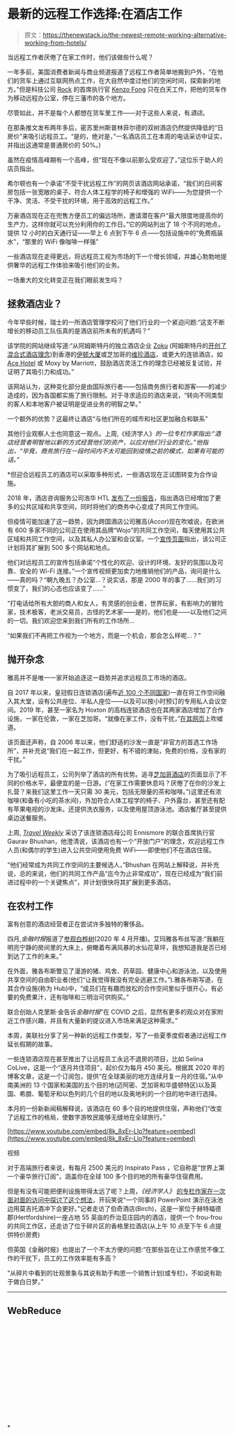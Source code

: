 # 最新的远程工作选择:在酒店工作

> 原文：<https://thenewstack.io/the-newest-remote-working-alternative-working-from-hotels/>

当远程工作者厌倦了在家工作时，他们该做些什么呢？

一年多前，美国消费者新闻与商业频道报道了远程工作者简单地搬到户外，“在他们的货车上通过互联网热点工作，在大自然中度过他们的空闲时间，探索新的地方。”但是科技公司 [Rock](https://rock.so/) 的首席执行官 [Kenzo Fong](https://www.linkedin.com/in/kenzofong) 只在白天工作，把他的货车作为移动远程办公室，停在三藩市的各个地方。

尽管如此，并不是每个人都想在货车里工作——对于这些人来说，有*酒店*。

在那条推文发布两年多后，密苏里州斯普林菲尔德的双树酒店仍然提供降低的“日房价”来吸引远程员工。“是的，绝对是，”一名酒店员工在本周的电话采访中证实，并指出这通常是普通房价的 50%。)

虽然在疫情高峰期有一个高峰，但“现在不像以前那么受欢迎了，”这位乐于助人的店员指出。

希尔顿也有一个承诺“不受干扰远程工作”的网页该酒店网站承诺，“我们的日间客房包括一张宽敞的桌子、符合人体工程学的椅子和增强的 WiFi——为您提供一个干净、灵活、不受干扰的环境，用于高效的远程工作。”

万豪酒店现在正在兜售方便员工的偏远场所，邀请潜在客户“最大限度地提高你的生产力，这样你就可以充分利用你的工作日。”它的网站列出了 18 个不同的地点，提供 12 小时的白天通行证——早上 6 点到下午 6 点——包括设施中的“免费瓶装水”，“那里的 WiFi 像咖啡一样强”

一些酒店现在走得更远，将远程员工视为市场的下一个增长领域，并雄心勃勃地提供奢华的远程工作体验来吸引他们的业务。

一场重大的文化转变正在我们眼前发生吗？

## 拯救酒店业？

今年早些时候，瑞士的一所酒店管理学校问了他们行业的一个紧迫问题:“这支不断增长的移动员工队伍真的是酒店前所未有的机遇吗？”

该学院的网站继续写道:“从阿姆斯特丹的独立酒店企业 [Zoku](https://livezoku.com/amsterdam/work/) (阿姆斯特丹的[开创了混合式酒店理念](https://livezoku.com/amsterdam/work/))到香港的[伊顿大厦](https://www.eatonworkshop.com/hotel/hong-kong)或芝加哥的[维珍酒店](https://virginhotels.com/chicago/)，或更大的连锁酒店，如 [Ace Hotel](https://www.acehotel.com/) 或 Moxy by Marriott，鼓励酒店灵活工作的理念已经被反复试验，并证明了其吸引力和成功。”

该网站认为，这种变化部分是由国际旅行者——包括商务旅行者和游客——的减少造成的，因为各国都实施了旅行限制。对于寻求适应的酒店来说，“转向不同类型的客人和本地客户被证明是促进业务的明智之举。”

一个额外的优势？这最终让酒店“与他们所在的城市和社区更加融合和联系”

其他行业观察人士也同意这一观点。上周,《经济学人》*的一位专栏作家指出:“酒店经营者明智地以新的方式经营他们的资产，以应对他们行业的变化。”他指出，“毕竟，商务旅行在一段时间内不太可能回到疫情之前的模式，如果有可能的话。”*

 *但迎合远程员工的酒店可以采取多种形式，一些酒店现在正试图转变为合作设施。

2018 年，酒店咨询服务公司浩华 HTL [发布了一份报告](https://www.hospitalitynet.org/file/152008510.pdf)，指出酒店已经增加了更多的公共区域和共享空间，同时将他们的商务中心变成了共同工作空间。

但疫情可能加速了这一趋势，因为跨国酒店公司雅高(Accor)现在吹嘘说，在欧洲有 600 多家不同的公司正在使用其品牌“Wojo”的共同工作空间，每天使用其公共区域和共同工作空间，以及其私人办公室和会议室。一个[宣传页面](https://group.accor.com/en/brands/co-working-entertainment/wojo)指出，该公司正计划将其扩展到 500 多个网站和地点。

他们对远程员工的宣传包括承诺“个性化的欢迎、设计的环境、友好的氛围以及可靠、安全的 Wi-Fi 连接。”一个宣传视频更加卖力地推销他们的产品，询问是什么——真的吗？“朝九晚五？办公室…？说实话，那是 2000 年的事了……我们的习惯变了，我们的心态也应该变了……”

“打电话给所有大胆的商人和女人，有灵感的创业者，世界玩家，有影响力的冒险家，技术极客，老派交易员，古怪的艺术家——是的，他们也是——以及他们之间的一切。我们欢迎您来到我们所有的工作场所…

“如果我们不再把工作视为一个地方，而是一个机会，那会怎么样呢…？”

## 抛开杂念

雅高并不是唯一一家开始追逐这一趋势并追求远程员工市场的酒店。

自 2017 年以来，皇冠假日连锁酒店(遍布[近 100 个不同国家](https://development.ihg.com/en/emeaa/home/why-ihg))一直在将工作空间融入其大堂，设有公共座位、半私人座位——以及可以按小时预订的专用私人会议空间。2019 年，甚至一家名为 Hoxton 的高档连锁酒店也在其两家酒店增加了合作设施，一家在伦敦，一家在芝加哥。“就像在家工作，没有干扰，”[在其网页](https://workingfrom.thehoxton.com/)上吹嘘道。

该页面还声称，自 2006 年以来，他们舒适的沙发一直是“非官方的首选工作场所”，并补充说“我们在一起工作，但更好，有不错的津贴，免费的价格，没有家的干扰。”

为了吸引远程员工，公司列举了酒店的所有优势。追寻[芝加哥酒店](https://workingfrom.thehoxton.com/chicago-fulton-market/)的页面显示了不同的价格水平，最便宜的是一日游。(“在家工作需要休息吗？厌倦了在你的沙发上扎营？来我们这里工作一天只需 30 美元，包括无限量的茶和咖啡。”)这里还有浓咖啡(和备有小吃的茶水间)，外加符合人体工程学的椅子、户外露台，甚至还有配有苹果电视的沙发床。还提供洗衣服务，以及使用屋顶游泳池。酒店餐厅甚至提供桌边送餐服务。

上周, [*Travel Weekly*](https://www.travelweekly.com/Travel-News/Hotel-News/Hotel-investments-coworking-amenities-paying-off) 采访了该连锁酒店母公司 Ennismore 的联合首席执行官 Gaurav Bhushan，他澄清说，该酒店也有一个“开放门户”的理念，欢迎远程工作人员(和偶尔的学生)进入公共空间使用免费 WiFi——即使他们不在酒店住宿。

“他们经常成为共同工作空间的主要候选人，”Bhushan 在网站上解释说，并补充说，总的来说，他们的共同工作产品“迄今为止非常成功”，现在已经成为“我们前进过程中的一个关键焦点”，并计划很快将其扩展到更多酒店。

## 在农村工作

富有创意的酒店经营者正在尝试许多独特的奢侈品。

四月,*金融时报*报道了[参观白桦树](https://www.ft.com/content/e919701b-665d-4e53-8eb9-54869b2e9b72)(2020 年 4 月开播)。艾玛雅各布丝写道:“我躺在明亮宁静的房间里的大床上，俯瞰着布满风暴的水仙花草坪，我想知道我是否已经到达了工作的未来。”

在外面，雅各布斯瞥见了漫游的猪、鸡舍、药草园、健康中心和游泳池，以及使用共享空间的自由职业者(他们“让我觉得我没有完全逃避工作。”).雅各布斯写道，在其合作设施(称为 Hub)中，“成员们在有趣而放松的合作空间里似乎很开心，有必要的免费果汁，还有咖啡和三明治可供购买。”

联合创始人克里斯·金告诉*金融时报*“在 COVID 之后，显然有更多的观众对在家附近工作感兴趣，并且有大量新的提议进入市场来满足这种需求。”

本周，美联社分享了另一种新的远程工作类型，写了一些夏季度假者通过远程工作延长假期的故事。

一些连锁酒店现在甚至推出了让远程员工永远不退房的项目，比如 Selina CoLive，这是一个“逐月共住项目”，起价仅为每月 450 美元。根据其 2020 年的博客文章，这是一个订阅包，提供“在全球美丽的地方连续月复一月的住宿。”从中南美洲的 13 个国家和美国的五个目的地(迈阿密、芝加哥和华盛顿特区)以及英国、希腊、葡萄牙和以色列的几个目的地以及奥地利的一个目的地中进行选择。

本月的一份新新闻稿解释说，该酒店在 60 多个目的地提供住宿，声称他们“改变了远程工作的格局，使数字游牧民能够无缝地在全球旅行。”

[https://www.youtube.com/embed/8k_8xEr-Llo?feature=oembed](https://www.youtube.com/embed/8k_8xEr-Llo?feature=oembed)

视频

对于高端旅行者来说，有每月 2500 美元的 Inspirato Pass ，它自称是“世界上第一个豪华旅行订阅”，涵盖你在全球 100 多个目的地的所有豪华住宿费用。

但是有没有可能把便利设施带得太远了呢？上周，*《经济学人》* [的专栏作家在一次面对面的访问中探讨了这个想法](https://www.economist.com/business/2022/07/21/will-work-from-hotel-catch-on)，开玩笑说“一个同事的 PowerPoint 演示在泳池边用莫吉托酒冲下会更好。”记者走访了伯奇酒店(Birch)，这是一家位于赫特福德郡(Hertfordshire)一座占地 55 英亩的乔治亚庄园内的酒店，提供一个 frou-frou 的共同工作区，还走访了位于碎片区的香格里拉酒店(从上午 10 点至下午 6 点提供特价房费)

但英国《金融时报》也提出了一个不太方便的问题:“在那些旨在让工作感觉不像工作的干扰下，员工的工作效率能有多高？

“从碎片中看到的壮观景象与其说有助于构思一个销售计划(或专栏)，不如说有助于做白日梦。”

* * *

## WebReduce

<svg xmlns:xlink="http://www.w3.org/1999/xlink" viewBox="0 0 68 31" version="1.1"><title>Group</title> <desc>Created with Sketch.</desc></svg>*